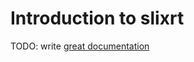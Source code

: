# Introduction to slixrt

TODO: write [great documentation](http://jacobian.org/writing/great-documentation/what-to-write/)
